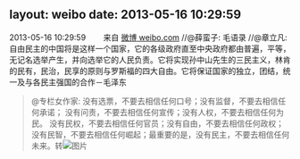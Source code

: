 layout: weibo
date: 2013-05-16 10:29:59
---
2013-05-16 10:29:59  &nbsp;&nbsp;&nbsp;&nbsp;&nbsp;&nbsp; 来自 <a href="http://weibo.com/" rel="nofollow">微博 weibo.com</a>
//@薛蛮子: 毛语录 //@章立凡: 自由民主的中国将是这样一个国家，它的各级政府直至中央政府都由普遍，平等，无记名选举产生，并向选举它的人民负责。它将实现孙中山先生的三民主义，林肯的民有，民治，民享的原则与罗斯福的四大自由。它将保证国家的独立，团结，统一及与各民主强国的合作－毛泽东
>  @专栏女作家: 没有选票，不要去相信任何口号；没有监督，不要去相信任何承诺； 没有问责，不要去相信任何宣传；没有人权，不要去相信任何为民。 没有民权，不要去相信任何官员；没有自由，不要去相信任何政权；没有民智，不要去相信任何崛起；最重要的是，没有民主，不要去相信任何未来。转 ​​​
>  ![图片](https://ww1.sinaimg.cn/large/79d6e557jw1e4pczy00gqj20rs0kjmzy.jpg)
